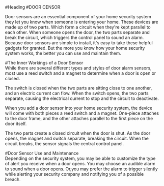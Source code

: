 #Heading
#DOOR CENSOR<br/>

Door sensors are an essential component of your home security system they let you know when someone is entering your home. These devices are made up of two parts. Which form a circuit when they're kept parallel to each other. When someone opens the door, the two parts separate and break the circuit, which triggers the control panel to sound an alarm.<br/>
Because door sensors are simple to install, it's easy to take these helpful gadgets for granted. But the more you know how your home security system works, the better you can use and maintain them.<br/>

#The Inner Workings of a Door Sensor<br>
While there are several different types and styles of door alarm sensors, most use a reed switch and a magnet to determine when a door is open or closed.

The switch is closed when the two parts are sitting close to one another, and an electric current can flow. When the switch opens, the two parts separate, causing the electrical current to stop and the circuit to deactivate.

When you add a door sensor into your home security system, the device will come with both pieces a reed switch and a magnet. One-piece attaches to the door frame, and the other attaches parallel to the first piece on the door itself.

The two parts create a closed circuit when the door is shut. As the door opens, the magnet and switch separate, breaking the circuit. When the circuit breaks, the sensor signals the central control panel.<br/>

#Door Sensor Use and Maintenance<br/>
Depending on the security system, you may be able to customize the type of alert you receive when a door opens.
You may choose an audible alarm to sound when a door opens. Or,you may prefer the alarm to trigger silently while alerting your security company and notifying you of a possible breach.<br>


<Author-Pratik Lohakare>
<Country-India>
